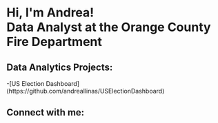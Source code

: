 <h1>Hi, I'm Andrea! <br/><a >Data Analyst at the Orange County Fire Department</a> 
  
<h2> Data Analytics Projects:</h2>
-[US Election Dashboard](https://github.com/andreallinas/USElectionDashboard)



<h2> Connect with me:</h2>

[linkedin]: https://www.linkedin.com/in/andreallinas/

<!--

Here are some ideas to get you started:

- 🔭 I’m currently working on ...
- 🌱 I’m currently learning ...
- 👯 I’m looking to collaborate on ...
- 🤔 I’m looking for help with ...
- 💬 Ask me about ...
- 📫 How to reach me: ...
- 😄 Pronouns: ...
- ⚡ Fun fact: ...
-->

